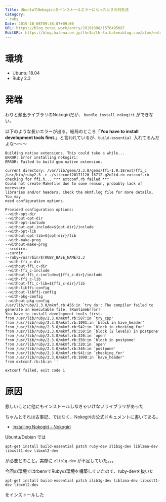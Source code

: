 ```yaml
---
Title: UbuntuでNokogiriをインストールエラーになったときの対処法
Category:
- ruby
Date: 2019-10-08T09:38:07+09:00
URL: https://blog.turai.work/entry/20191008/1570495087
EditURL: https://blog.hatena.ne.jp/thr3a/thr3a.hatenablog.com/atom/entry/26006613446242074
---
```


# 環境

- Ubuntu 18.04
- Ruby 2.3

# 発端

わりと頻出ライブラリのNokogiriだが、 `bundle install nokogiri` ができない。

以下のような長いエラーが出る。結局のところ「**You have to install development tools first.**」と言われているが、`build-essential `入れてるんだよな〜〜〜

```
Building native extensions. This could take a while...
ERROR: Error installing nokogiri:
ERROR: Failed to build gem native extension.

current directory: /var/lib/gems/2.3.0/gems/ffi-1.9.18/ext/ffi_c
/usr/bin/ruby2.3 -r ./siteconf20171120-16712-g2o2td.rb extconf.rb
checking for ffi.h... *** extconf.rb failed ***
Could not create Makefile due to some reason, probably lack of necessary
libraries and/or headers. Check the mkmf.log file for more details. You may
need configuration options.

Provided configuration options:
--with-opt-dir
--without-opt-dir
--with-opt-include
--without-opt-include=${opt-dir}/include
--with-opt-lib
--without-opt-lib=${opt-dir}/lib
--with-make-prog
--without-make-prog
--srcdir=.
--curdir
--ruby=/usr/bin/$(RUBY_BASE_NAME)2.3
--with-ffi_c-dir
--without-ffi_c-dir
--with-ffi_c-include
--without-ffi_c-include=${ffi_c-dir}/include
--with-ffi_c-lib
--without-ffi_c-lib=${ffi_c-dir}/lib
--with-libffi-config
--without-libffi-config
--with-pkg-config
--without-pkg-config
/usr/lib/ruby/2.3.0/mkmf.rb:456:in `try_do': The compiler failed to generate an executable file. (RuntimeError)
You have to install development tools first.
from /usr/lib/ruby/2.3.0/mkmf.rb:587:in `try_cpp'
from /usr/lib/ruby/2.3.0/mkmf.rb:1091:in `block in have_header'
from /usr/lib/ruby/2.3.0/mkmf.rb:942:in `block in checking_for'
from /usr/lib/ruby/2.3.0/mkmf.rb:350:in `block (2 levels) in postpone'
from /usr/lib/ruby/2.3.0/mkmf.rb:320:in `open'
from /usr/lib/ruby/2.3.0/mkmf.rb:350:in `block in postpone'
from /usr/lib/ruby/2.3.0/mkmf.rb:320:in `open'
from /usr/lib/ruby/2.3.0/mkmf.rb:346:in `postpone'
from /usr/lib/ruby/2.3.0/mkmf.rb:941:in `checking_for'
from /usr/lib/ruby/2.3.0/mkmf.rb:1090:in `have_header'
from extconf.rb:16:in `'

extconf failed, exit code 1
```

# 原因

悲しいことに他にもインストールしなきゃいけないライブラリがあった

ちゃんとそれは古事記、ではなく、Nokogiriの公式ドキュメントに書いてある。

- [Installing Nokogiri - Nokogiri](https://nokogiri.org/tutorials/installing_nokogiri.html#install-with-included-libraries-recommended)

Ubuntu/Debian では

```
apt-get install build-essential patch ruby-dev zlib1g-dev liblzma-dev libxslt1-dev libxml2-dev
```

が必要とのこと。実際に `zlib1g-dev` が不足していた。。。

今回の環境ではrbenvでRubyの環境を構築していたので、ruby-devを抜いた

```
apt-get install build-essential patch zlib1g-dev liblzma-dev libxslt1-dev libxml2-dev
```

をインストールした
